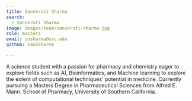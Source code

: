 ```yaml
---
title: Sanskruti Sharma
search:
  - Sanskruti Sharma
image: images/team/sanskruti-sharma.jpg
role: masters
email: susharma@usc.edu 
github: SansSharma

---
```


A science student with a passion for pharmacy and chemistry eager to explore fields such as AI, Bioinformatics, and Machine learning to explore the extent of computational techniques' potential in medicine. Currently pursuing a Masters Degree in Pharmaceutical Sciences from Alfred E. Mann. School of Pharmacy, University of Southern California. 
